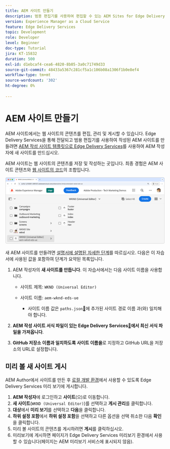 ```yaml
---
title: AEM 사이트 만들기
description: 범용 편집기를 사용하여 편집할 수 있는 AEM Sites for Edge Delivery Services에서 사이트를 만듭니다.
version: Experience Manager as a Cloud Service
feature: Edge Delivery Services
topic: Development
role: Developer
level: Beginner
doc-type: Tutorial
jira: KT-15832
duration: 500
exl-id: d1ebcaf4-cea6-4820-8b05-3a0c71749d33
source-git-commit: 48433a5367c281cf5a1c106b08a1306f1b0e8ef4
workflow-type: tm+mt
source-wordcount: '302'
ht-degree: 0%

---
```


# AEM 사이트 만들기

AEM 사이트에서는 웹 사이트의 콘텐츠를 편집, 관리 및 게시할 수 있습니다. Edge Delivery Services을 통해 전달되고 범용 편집기를 사용하여 작성된 AEM 사이트를 만들려면 [AEM 작성 사이트 템플릿으로 Edge Delivery Services](https://github.com/adobe-rnd/aem-boilerplate-xwalk/releases)를 사용하여 AEM 작성자에 새 사이트를 만드십시오.

AEM 사이트는 웹 사이트의 콘텐츠를 저장 및 작성하는 곳입니다. 최종 경험은 AEM 사이트 콘텐츠와 [웹 사이트의 코드](./1-new-code-project.md)의 조합입니다.

![Edge Delivery Services 및 유니버설 편집기를 위한 새 AEM 사이트](./assets/2-new-aem-site/new-site.png)

새 AEM 사이트를 만들려면 [설명서에 설명된 자세한 단계](https://experienceleague.adobe.com/en/docs/experience-manager-cloud-service/content/edge-delivery/wysiwyg-authoring/edge-dev-getting-started#create-aem-site)를 따르십시오.  다음은 이 자습서에 사용된 값을 포함하여 단계가 요약된 목록입니다.
1. AEM 작성자의 **새 사이트를 만듭니다**. 이 자습서에서는 다음 사이트 이름을 사용합니다.
   * 사이트 제목: `WKND (Universal Editor)`
   * 사이트 이름: `aem-wknd-eds-ue`

      * 사이트 이름 값은 `paths.json`[&#128279;](https://experienceleague.adobe.com/en/docs/experience-manager-cloud-service/content/edge-delivery/wysiwyg-authoring/path-mapping)에 추가된 사이트 경로 이름 과(와) 일치해야 합니다.

2. **AEM 작성 사이트 서식 파일이 있는 Edge Delivery Services[&#128279;](https://github.com/adobe-rnd/aem-boilerplate-xwalk/releases)에서 최신 서식 파일을 가져옵니다**.
3. **GitHub 저장소 이름과 일치하도록 사이트 이름을**&#x200B;로 지정하고 GitHub URL을 저장소의 URL로 설정합니다.

## 미리 볼 새 사이트 게시

AEM Author에서 사이트를 만든 후 [로컬 개발 환경](./3-local-development-environment.md)에서 사용할 수 있도록 Edge Delivery Services 미리 보기에 게시합니다.

1. **AEM 작성자**&#x200B;에 로그인하고 **사이트**(으)로 이동합니다.
2. **새 사이트**(`WKND (Universal Editor)`)를 선택하고 **게시 관리**&#x200B;를 클릭합니다.
3. **대상**&#x200B;에서 **미리 보기**&#x200B;를 선택하고 **다음**&#x200B;을 클릭합니다.
4. **하위 설정 포함**&#x200B;에서 **하위 설정 포함**&#x200B;을 선택하고 다른 옵션을 선택 취소한 다음 **확인**&#x200B;을 클릭합니다.
5. 미리 볼 사이트의 콘텐츠를 게시하려면 **게시**&#x200B;를 클릭하십시오.
6. 미리보기에 게시하면 페이지가 Edge Delivery Services 미리보기 환경에서 사용할 수 있습니다(페이지는 AEM 미리보기 서비스에 표시되지 않음).
